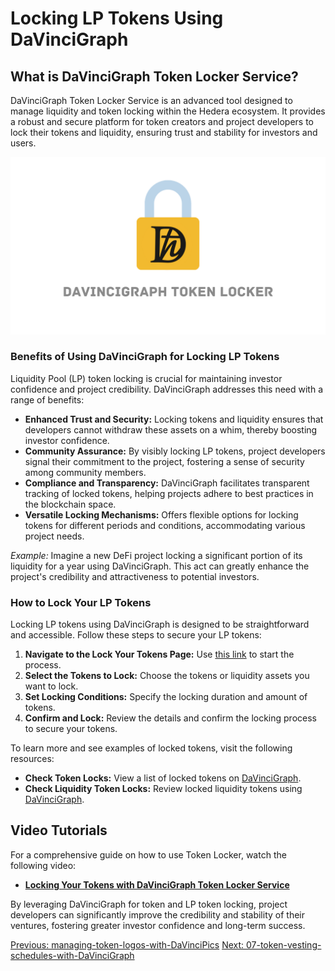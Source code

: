# Locking LP Tokens Using DaVinciGraph

## What is DaVinciGraph Token Locker Service?

DaVinciGraph Token Locker Service is an advanced tool designed to manage liquidity and token locking within the Hedera ecosystem. It provides a robust and secure platform for token creators and project developers to lock their tokens and liquidity, ensuring trust and stability for investors and users.

[![DaVinciGraph](./images/Token%20Locker.png)](https://www.youtube.com/watch?v=1X2I-bd64z8)

### Benefits of Using DaVinciGraph for Locking LP Tokens

Liquidity Pool (LP) token locking is crucial for maintaining investor confidence and project credibility. DaVinciGraph addresses this need with a range of benefits:

- **Enhanced Trust and Security:** Locking tokens and liquidity ensures that developers cannot withdraw these assets on a whim, thereby boosting investor confidence.
- **Community Assurance:** By visibly locking LP tokens, project developers signal their commitment to the project, fostering a sense of security among community members.
- **Compliance and Transparency:** DaVinciGraph facilitates transparent tracking of locked tokens, helping projects adhere to best practices in the blockchain space.
- **Versatile Locking Mechanisms:** Offers flexible options for locking tokens for different periods and conditions, accommodating various project needs.

_Example:_ Imagine a new DeFi project locking a significant portion of its liquidity for a year using DaVinciGraph. This act can greatly enhance the project's credibility and attractiveness to potential investors.

### How to Lock Your LP Tokens

Locking LP tokens using DaVinciGraph is designed to be straightforward and accessible. Follow these steps to secure your LP tokens:

1. **Navigate to the Lock Your Tokens Page:** Use [this link](https://davincigraph.io/devs/locks/new) to start the process.
2. **Select the Tokens to Lock:** Choose the tokens or liquidity assets you want to lock.
3. **Set Locking Conditions:** Specify the locking duration and amount of tokens.
4. **Confirm and Lock:** Review the details and confirm the locking process to secure your tokens.

To learn more and see examples of locked tokens, visit the following resources:

- **Check Token Locks:** View a list of locked tokens on [DaVinciGraph](https://davincigraph.io/devs/locks/tokens).
- **Check Liquidity Token Locks:** Review locked liquidity tokens using [DaVinciGraph](https://davincigraph.io/devs/locks/liquidities).

## Video Tutorials

For a comprehensive guide on how to use Token Locker, watch the following video:

- **[Locking Your Tokens with DaVinciGraph Token Locker Service](https://www.youtube.com/watch?v=1X2I-bd64z8)**

By leveraging DaVinciGraph for token and LP token locking, project developers can significantly improve the credibility and stability of their ventures, fostering greater investor confidence and long-term success.

[Previous: managing-token-logos-with-DaVinciPics](./05-managing-token-logo-with-DaVinciGraph.md) [Next: 07-token-vesting-schedules-with-DaVinciGraph](./07-token-vesting-schedules-with-DaVinciGraph.md)
